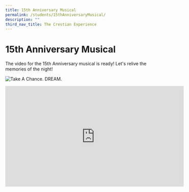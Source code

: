 ```yaml
---
title: 15th Anniversary Musical
permalink: /students/15thAnniversaryMusical/
description: ""
third_nav_title: The Crestian Experience
---
```

15th Anniversary Musical
========================

  

The video for the 15th Anniversary musical is ready! Let's relive the memories of the night!

![Take A Chance. DREAM.](https://prcss.moe.edu.sg/qql/slot/u200/images/crestian_experience/15ann1.gif)

<iframe width="560" height="315" src="https://www.youtube.com/embed/sIDeZAstGZU" title="YouTube video player" frameborder="0" allow="accelerometer; autoplay; clipboard-write; encrypted-media; gyroscope; picture-in-picture" allowfullscreen></iframe>